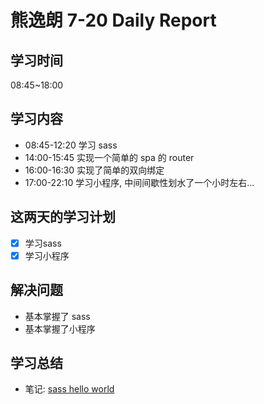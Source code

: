 
# 熊逸朗 7-20 Daily Report

## 学习时间

08:45~18:00

## 学习内容

- 08:45-12:20 学习 sass
- 14:00-15:45 实现一个简单的 spa 的 router
- 16:00-16:30 实现了简单的双向绑定
- 17:00-22:10 学习小程序, 中间间歇性划水了一个小时左右...

## 这两天的学习计划

- [x] 学习sass
- [x] 学习小程序

## 解决问题

- 基本掌握了 sass
- 基本掌握了小程序

## 学习总结

- 笔记: [sass hello world](http://www.xiong35.cn/blog2.0/articles/blog/103)